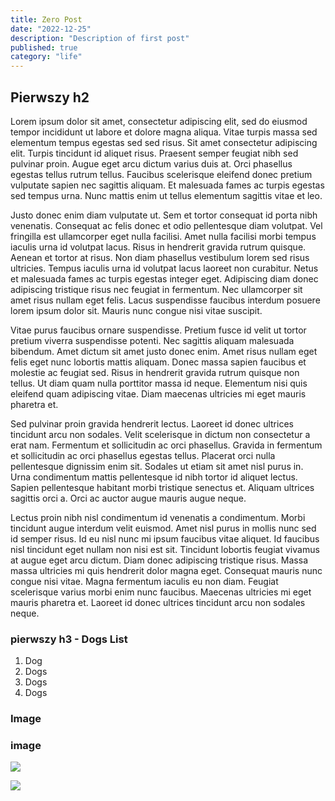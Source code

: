 ```yaml
---
title: Zero Post
date: "2022-12-25"
description: "Description of first post"
published: true
category: "life"
---
```


## Pierwszy h2

Lorem ipsum dolor sit amet, consectetur adipiscing elit, sed do eiusmod tempor incididunt ut labore et dolore magna aliqua. Vitae turpis massa sed elementum tempus egestas sed sed risus. Sit amet consectetur adipiscing elit. Turpis tincidunt id aliquet risus. Praesent semper feugiat nibh sed pulvinar proin. Augue eget arcu dictum varius duis at. Orci phasellus egestas tellus rutrum tellus. Faucibus scelerisque eleifend donec pretium vulputate sapien nec sagittis aliquam. Et malesuada fames ac turpis egestas sed tempus urna. Nunc mattis enim ut tellus elementum sagittis vitae et leo.

Justo donec enim diam vulputate ut. Sem et tortor consequat id porta nibh venenatis. Consequat ac felis donec et odio pellentesque diam volutpat. Vel fringilla est ullamcorper eget nulla facilisi. Amet nulla facilisi morbi tempus iaculis urna id volutpat lacus. Risus in hendrerit gravida rutrum quisque. Aenean et tortor at risus. Non diam phasellus vestibulum lorem sed risus ultricies. Tempus iaculis urna id volutpat lacus laoreet non curabitur. Netus et malesuada fames ac turpis egestas integer eget. Adipiscing diam donec adipiscing tristique risus nec feugiat in fermentum. Nec ullamcorper sit amet risus nullam eget felis. Lacus suspendisse faucibus interdum posuere lorem ipsum dolor sit. Mauris nunc congue nisi vitae suscipit.

Vitae purus faucibus ornare suspendisse. Pretium fusce id velit ut tortor pretium viverra suspendisse potenti. Nec sagittis aliquam malesuada bibendum. Amet dictum sit amet justo donec enim. Amet risus nullam eget felis eget nunc lobortis mattis aliquam. Donec massa sapien faucibus et molestie ac feugiat sed. Risus in hendrerit gravida rutrum quisque non tellus. Ut diam quam nulla porttitor massa id neque. Elementum nisi quis eleifend quam adipiscing vitae. Diam maecenas ultricies mi eget mauris pharetra et.

Sed pulvinar proin gravida hendrerit lectus. Laoreet id donec ultrices tincidunt arcu non sodales. Velit scelerisque in dictum non consectetur a erat nam. Fermentum et sollicitudin ac orci phasellus. Gravida in fermentum et sollicitudin ac orci phasellus egestas tellus. Placerat orci nulla pellentesque dignissim enim sit. Sodales ut etiam sit amet nisl purus in. Urna condimentum mattis pellentesque id nibh tortor id aliquet lectus. Sapien pellentesque habitant morbi tristique senectus et. Aliquam ultrices sagittis orci a. Orci ac auctor augue mauris augue neque.

Lectus proin nibh nisl condimentum id venenatis a condimentum. Morbi tincidunt augue interdum velit euismod. Amet nisl purus in mollis nunc sed id semper risus. Id eu nisl nunc mi ipsum faucibus vitae aliquet. Id faucibus nisl tincidunt eget nullam non nisi est sit. Tincidunt lobortis feugiat vivamus at augue eget arcu dictum. Diam donec adipiscing tristique risus. Massa massa ultricies mi quis hendrerit dolor magna eget. Consequat mauris nunc congue nisi vitae. Magna fermentum iaculis eu non diam. Feugiat scelerisque varius morbi enim nunc faucibus. Maecenas ultricies mi eget mauris pharetra et. Laoreet id donec ultrices tincidunt arcu non sodales neque.

### pierwszy h3 - Dogs List

1. Dog
2. Dogs
3. Dogs
4. Dogs

### Image

### image

![](../../2023-04-16-15-01-49-image.png)

![](../../2023-04-16-15-02-14-image.png)
